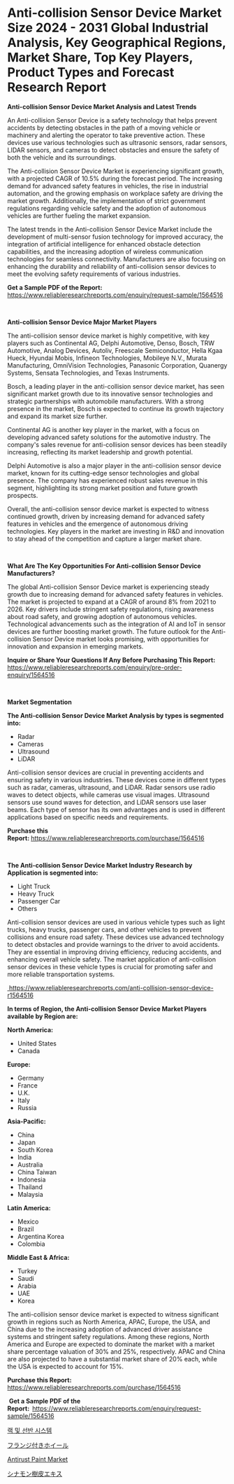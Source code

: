 <p><h1>Anti-collision Sensor Device Market Size 2024 - 2031 Global Industrial Analysis, Key Geographical Regions, Market Share, Top Key Players, Product Types and Forecast Research Report</h1></p><p><strong>Anti-collision Sensor Device Market Analysis and Latest Trends</strong></p>
<p><p>An Anti-collision Sensor Device is a safety technology that helps prevent accidents by detecting obstacles in the path of a moving vehicle or machinery and alerting the operator to take preventive action. These devices use various technologies such as ultrasonic sensors, radar sensors, LIDAR sensors, and cameras to detect obstacles and ensure the safety of both the vehicle and its surroundings.</p><p>The Anti-collision Sensor Device Market is experiencing significant growth, with a projected CAGR of 10.5% during the forecast period. The increasing demand for advanced safety features in vehicles, the rise in industrial automation, and the growing emphasis on workplace safety are driving the market growth. Additionally, the implementation of strict government regulations regarding vehicle safety and the adoption of autonomous vehicles are further fueling the market expansion.</p><p>The latest trends in the Anti-collision Sensor Device Market include the development of multi-sensor fusion technology for improved accuracy, the integration of artificial intelligence for enhanced obstacle detection capabilities, and the increasing adoption of wireless communication technologies for seamless connectivity. Manufacturers are also focusing on enhancing the durability and reliability of anti-collision sensor devices to meet the evolving safety requirements of various industries.</p></p>
<p><strong>Get a Sample PDF of the Report:&nbsp;</strong> <a href="https://www.reliableresearchreports.com/enquiry/request-sample/1564516">https://www.reliableresearchreports.com/enquiry/request-sample/1564516</a></p>
<p>&nbsp;</p>
<p><strong>Anti-collision Sensor Device Major Market Players</strong></p>
<p><p>The anti-collision sensor device market is highly competitive, with key players such as Continental AG, Delphi Automotive, Denso, Bosch, TRW Automotive, Analog Devices, Autoliv, Freescale Semiconductor, Hella Kgaa Hueck, Hyundai Mobis, Infineon Technologies, Mobileye N.V., Murata Manufacturing, OmniVision Technologies, Panasonic Corporation, Quanergy Systems, Sensata Technologies, and Texas Instruments.</p><p>Bosch, a leading player in the anti-collision sensor device market, has seen significant market growth due to its innovative sensor technologies and strategic partnerships with automobile manufacturers. With a strong presence in the market, Bosch is expected to continue its growth trajectory and expand its market size further.</p><p>Continental AG is another key player in the market, with a focus on developing advanced safety solutions for the automotive industry. The company's sales revenue for anti-collision sensor devices has been steadily increasing, reflecting its market leadership and growth potential.</p><p>Delphi Automotive is also a major player in the anti-collision sensor device market, known for its cutting-edge sensor technologies and global presence. The company has experienced robust sales revenue in this segment, highlighting its strong market position and future growth prospects.</p><p>Overall, the anti-collision sensor device market is expected to witness continued growth, driven by increasing demand for advanced safety features in vehicles and the emergence of autonomous driving technologies. Key players in the market are investing in R&D and innovation to stay ahead of the competition and capture a larger market share.</p></p>
<p>&nbsp;</p>
<p><strong>What Are The Key Opportunities For Anti-collision Sensor Device Manufacturers?</strong></p>
<p><p>The global Anti-collision Sensor Device market is experiencing steady growth due to increasing demand for advanced safety features in vehicles. The market is projected to expand at a CAGR of around 8% from 2021 to 2026. Key drivers include stringent safety regulations, rising awareness about road safety, and growing adoption of autonomous vehicles. Technological advancements such as the integration of AI and IoT in sensor devices are further boosting market growth. The future outlook for the Anti-collision Sensor Device market looks promising, with opportunities for innovation and expansion in emerging markets.</p></p>
<p><strong>Inquire or Share Your Questions If Any Before Purchasing This Report:</strong> <a href="https://www.reliableresearchreports.com/enquiry/pre-order-enquiry/1564516">https://www.reliableresearchreports.com/enquiry/pre-order-enquiry/1564516</a></p>
<p>&nbsp;</p>
<p><strong>Market Segmentation</strong></p>
<p><strong>The Anti-collision Sensor Device Market Analysis by types is segmented into:</strong></p>
<p><ul><li>Radar</li><li>Cameras</li><li>Ultrasound</li><li>LiDAR</li></ul></p>
<p><p>Anti-collision sensor devices are crucial in preventing accidents and ensuring safety in various industries. These devices come in different types such as radar, cameras, ultrasound, and LiDAR. Radar sensors use radio waves to detect objects, while cameras use visual images. Ultrasound sensors use sound waves for detection, and LiDAR sensors use laser beams. Each type of sensor has its own advantages and is used in different applications based on specific needs and requirements.</p></p>
<p><strong>Purchase this Report:&nbsp;</strong><a href="https://www.reliableresearchreports.com/purchase/1564516">https://www.reliableresearchreports.com/purchase/1564516</a></p>
<p>&nbsp;</p>
<p><strong>The Anti-collision Sensor Device Market Industry Research by Application is segmented into:</strong></p>
<p><ul><li>Light Truck</li><li>Heavy Truck</li><li>Passenger Car</li><li>Others</li></ul></p>
<p><p>Anti-collision sensor devices are used in various vehicle types such as light trucks, heavy trucks, passenger cars, and other vehicles to prevent collisions and ensure road safety. These devices use advanced technology to detect obstacles and provide warnings to the driver to avoid accidents. They are essential in improving driving efficiency, reducing accidents, and enhancing overall vehicle safety. The market application of anti-collision sensor devices in these vehicle types is crucial for promoting safer and more reliable transportation systems.</p></p>
<p><a href="https://www.reliableresearchreports.com/anti-collision-sensor-device-r1564516">&nbsp;https://www.reliableresearchreports.com/anti-collision-sensor-device-r1564516</a></p>
<p><strong>In terms of Region, the Anti-collision Sensor Device Market Players available by Region are:</strong></p>
<p>
    <p> <strong> North America: </strong>
        <ul>
            <li>United States</li>
            <li>Canada</li>
        </ul>
        </p> 
    <p> <strong> Europe: </strong>
        <ul>
            <li>Germany</li>
            <li>France</li>
            <li>U.K.</li>
            <li>Italy</li>
            <li>Russia</li>
        </ul>
        </p> 
    <p> <strong> Asia-Pacific: </strong>
        <ul>
            <li>China</li>
            <li>Japan</li>
            <li>South Korea</li>
            <li>India</li>
            <li>Australia</li>
            <li>China Taiwan</li>
            <li>Indonesia</li>
            <li>Thailand</li>
            <li>Malaysia</li>
        </ul>
        </p> 
    <p> <strong> Latin America: </strong>
        <ul>
            <li>Mexico</li>
            <li>Brazil</li>
            <li>Argentina Korea</li>
            <li>Colombia</li>
        </ul>
        </p> 
    <p> <strong> Middle East & Africa: </strong>
        <ul>
            <li>Turkey</li>
            <li>Saudi</li>
            <li>Arabia</li>
            <li>UAE</li>
            <li>Korea</li>
        </ul>
    </p>
    </p>
<p><p>The anti-collision sensor device market is expected to witness significant growth in regions such as North America, APAC, Europe, the USA, and China due to the increasing adoption of advanced driver assistance systems and stringent safety regulations. Among these regions, North America and Europe are expected to dominate the market with a market share percentage valuation of 30% and 25%, respectively. APAC and China are also projected to have a substantial market share of 20% each, while the USA is expected to account for 15%.</p></p>
<p><strong>Purchase this Report: </strong><a href="https://www.reliableresearchreports.com/purchase/1564516">https://www.reliableresearchreports.com/purchase/1564516</a></p>
<p>&nbsp;<strong>Get a Sample PDF of the Report:&nbsp;&nbsp;</strong><a href="https://www.reliableresearchreports.com/enquiry/request-sample/1564516">https://www.reliableresearchreports.com/enquiry/request-sample/1564516</a></p>
<p><strong></strong></p>
<p><p><a href="https://medium.com/@emmettsaynford43546/%EB%9E%99-%EB%B0%8F-%EC%84%A0%EB%B0%98-%EC%8B%9C%EC%8A%A4%ED%85%9C-%EC%8B%9C%EC%9E%A5-%EA%B7%9C%EB%AA%A8-%EC%8B%9C%EC%9E%A5-%EC%A0%84%EB%A7%9D-%EB%B0%8F-%EC%8B%9C%EC%9E%A5-%EC%98%88%EC%B8%A1-2024%EB%85%84%EB%B6%80%ED%84%B0-2031%EB%85%84-2703d29eb18f">랙 및 선반 시스템</a></p><p><a href="https://medium.com/@hugofirst21/%E3%83%95%E3%83%A9%E3%83%B3%E3%82%B8%E8%BB%8A%E8%BC%AA%E5%B8%82%E5%A0%B4%E5%B1%95%E6%9C%9B-%E6%A5%AD%E7%95%8C%E6%A6%82%E8%A6%81%E3%81%A8%E4%BA%88%E6%B8%AC-2024%E5%B9%B4%E3%81%8B%E3%82%892031%E5%B9%B4-851dfc30bd0a">フランジ付きホイール</a></p><p><a href="https://issuu.com/reportprime-2/docs/antirust-paint-market-size-2030.pptx">Antirust Paint Market</a></p><p><a href="https://medium.com/@carlieshields/%E3%82%B7%E3%83%8A%E3%83%A2%E3%83%B3%E6%A8%B9%E7%9A%AE%E3%82%A8%E3%82%AD%E3%82%B9%E5%B8%82%E5%A0%B4-2031%E5%B9%B4%E3%81%BE%E3%81%A7%E3%81%AE%E5%8B%95%E5%90%91-%E4%BA%88%E6%B8%AC-%E7%AB%B6%E4%BA%89%E5%88%86%E6%9E%90-e137b20c4bbd">シナモン樹皮エキス</a></p></p>